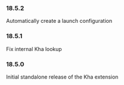 ### 18.5.2

Automatically create a launch configuration

### 18.5.1

Fix internal Kha lookup

### 18.5.0

Initial standalone release of the Kha extension
